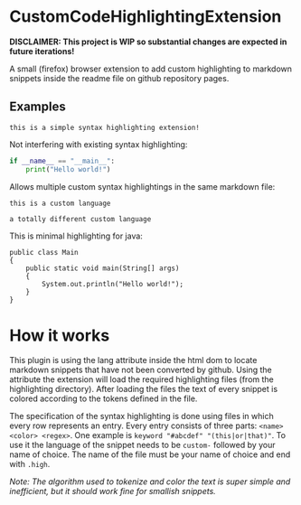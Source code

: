 # CustomCodeHighlightingExtension

**DISCLAIMER: This project is WIP so substantial changes are expected in future iterations!**

A small (firefox) browser extension to add custom highlighting to markdown snippets inside the readme file on github
repository pages.


## Examples

```custom-lang3
this is a simple syntax highlighting extension!
```

Not interfering with existing syntax highlighting:

```py
if __name__ == "__main__":
    print("Hello world!")
```

Allows multiple custom syntax highlightings in the same markdown file:

```custom-lang1
this is a custom language
```

```custom-lang2
a totally different custom language
```

This is minimal highlighting for java:

```custom-similar-to-java
public class Main
{
    public static void main(String[] args)
    {
        System.out.println("Hello world!");
    }
}
```

# How it works

This plugin is using the lang attribute inside the html dom to locate markdown snippets that have not been converted by
github.
Using the attribute the extension will load the required highlighting files (from the highlighting directory).
After loading the files the text of every snippet is colored according to the tokens defined in the file.

The specification of the syntax highlighting is done using files in which every row represents an entry.
Every entry consists of three parts: `<name> <color> <regex>`.
One example is `keyword "#abcdef" "(this|or|that)"`.
To use it the language of the snippet needs to be `custom-` followed by your name of choice.
The name of the file must be your name of choice and end with `.high`.

*Note: The algorithm used to tokenize and color the text is super simple and inefficient, but it should work fine for
smallish snippets.*